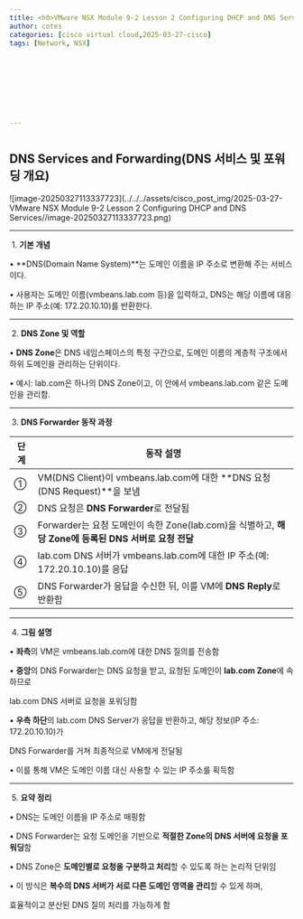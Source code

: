 ```yaml
---
title: <h0>VMware NSX Module 9-2 Lesson 2 Configuring DHCP and DNS Services</h0>
author: cotes 
categories: [cisco virtual cloud,2025-03-27-cisco]
tags: [Network, NSX]

 







---
```


# 

## **DNS Services and Forwarding(DNS 서비스 및 포워딩 개요)**

![image-20250327113337723](../../../assets/cisco_post_img/2025-03-27-VMware NSX Module 9-2 Lesson 2 Configuring DHCP and DNS Services//image-20250327113337723.png)



------



​	1.	**기본 개념**



• **DNS(Domain Name System)**는 도메인 이름을 IP 주소로 변환해 주는 서비스이다.

• 사용자는 도메인 이름(vmbeans.lab.com 등)을 입력하고, DNS는 해당 이름에 대응하는 IP 주소(예: 172.20.10.10)를 반환한다.



------



​	2.	**DNS Zone 및 역할**



• **DNS Zone**은 DNS 네임스페이스의 특정 구간으로, 도메인 이름의 계층적 구조에서 하위 도메인을 관리하는 단위이다.

• 예시: lab.com은 하나의 DNS Zone이고, 이 안에서 vmbeans.lab.com 같은 도메인을 관리함.



------



​	3.	**DNS Forwarder 동작 과정**

| **단계** | **동작 설명**                                                |
| -------- | ------------------------------------------------------------ |
| ①        | VM(DNS Client)이 vmbeans.lab.com에 대한 **DNS 요청(DNS Request)**을 보냄 |
| ②        | DNS 요청은 **DNS Forwarder**로 전달됨                        |
| ③        | Forwarder는 요청 도메인이 속한 Zone(lab.com)을 식별하고, **해당 Zone에 등록된 DNS 서버로 요청 전달** |
| ④        | lab.com DNS 서버가 vmbeans.lab.com에 대한 IP 주소(예: 172.20.10.10)를 응답 |
| ⑤        | DNS Forwarder가 응답을 수신한 뒤, 이를 VM에 **DNS Reply**로 반환함 |





------



​	4.	**그림 설명**



• **좌측**의 VM은 vmbeans.lab.com에 대한 DNS 질의를 전송함

• **중앙**의 DNS Forwarder는 DNS 요청을 받고, 요청된 도메인이 **lab.com Zone**에 속하므로

lab.com DNS 서버로 요청을 포워딩함

• **우측 하단**의 lab.com DNS Server가 응답을 반환하고, 해당 정보(IP 주소: 172.20.10.10)가

DNS Forwarder를 거쳐 최종적으로 VM에게 전달됨

• 이를 통해 VM은 도메인 이름 대신 사용할 수 있는 IP 주소를 획득함



------



​	5.	**요약 정리**



• DNS는 도메인 이름을 IP 주소로 매핑함

• DNS Forwarder는 요청 도메인을 기반으로 **적절한 Zone의 DNS 서버에 요청을 포워딩**함

• DNS Zone은 **도메인별로 요청을 구분하고 처리**할 수 있도록 하는 논리적 단위임

• 이 방식은 **복수의 DNS 서버가 서로 다른 도메인 영역을 관리**할 수 있게 하며,

효율적이고 분산된 DNS 질의 처리를 가능하게 함